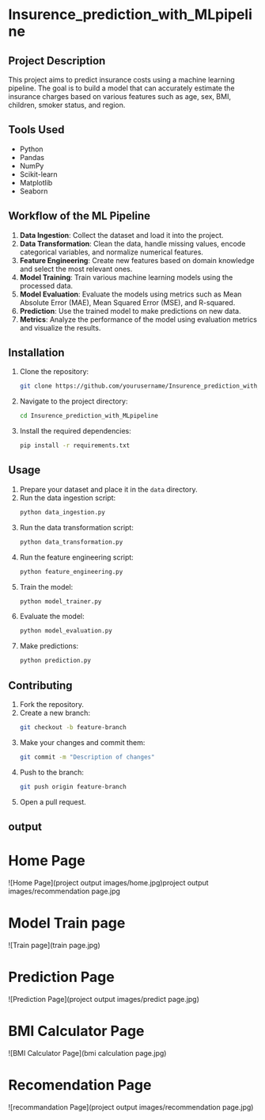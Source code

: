 # Insurence_prediction_with_MLpipeline

## Project Description
This project aims to predict insurance costs using a machine learning pipeline. The goal is to build a model that can accurately estimate the insurance charges based on various features such as age, sex, BMI, children, smoker status, and region.

## Tools Used
- Python
- Pandas
- NumPy
- Scikit-learn
- Matplotlib
- Seaborn

## Workflow of the ML Pipeline
1. **Data Ingestion**: Collect the dataset and load it into the project.
2. **Data Transformation**: Clean the data, handle missing values, encode categorical variables, and normalize numerical features.
3. **Feature Engineering**: Create new features based on domain knowledge and select the most relevant ones.
4. **Model Training**: Train various machine learning models using the processed data.
5. **Model Evaluation**: Evaluate the models using metrics such as Mean Absolute Error (MAE), Mean Squared Error (MSE), and R-squared.
6. **Prediction**: Use the trained model to make predictions on new data.
7. **Metrics**: Analyze the performance of the model using evaluation metrics and visualize the results.

## Installation
1. Clone the repository:
    ```bash
    git clone https://github.com/yourusername/Insurence_prediction_with_MLpipeline.git
    ```
2. Navigate to the project directory:
    ```bash
    cd Insurence_prediction_with_MLpipeline
    ```
3. Install the required dependencies:
    ```bash
    pip install -r requirements.txt
    ```

## Usage
1. Prepare your dataset and place it in the `data` directory.
2. Run the data ingestion script:
    ```bash
    python data_ingestion.py
    ```
3. Run the data transformation script:
    ```bash
    python data_transformation.py
    ```
4. Run the feature engineering script:
    ```bash
    python feature_engineering.py
    ```
5. Train the model:
    ```bash
    python model_trainer.py
    ```
6. Evaluate the model:
    ```bash
    python model_evaluation.py
    ```
7. Make predictions:
    ```bash
    python prediction.py
    ```

## Contributing
1. Fork the repository.
2. Create a new branch:
    ```bash
    git checkout -b feature-branch
    ```
3. Make your changes and commit them:
    ```bash
    git commit -m "Description of changes"
    ```
4. Push to the branch:
    ```bash
    git push origin feature-branch
    ```
5. Open a pull request.

## output

# Home Page
![Home Page](project output images/home.jpg)project output images/recommendation page.jpg

# Model Train page
![Train page](train page.jpg)

# Prediction Page
![Prediction Page](project output images/predict page.jpg)

# BMI Calculator Page
![BMI Calculator Page](bmi calculation page.jpg)

# Recomendation Page
![recommandation Page](project output images/recommendation page.jpg)

